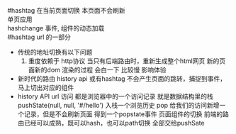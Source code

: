 #hashtag 在当前页面切换 本页面不会刷新<br>
单页应用<br>
hashchange 事件, 组件的动态加载<br>
#hashtag url 的一部分

- 传统的地址切换有以下问题
  1. 重度依赖于 http协议
  当只有后端路由时，重新生成整个html网页 新的页面新的dom 渲染的过程 会白一下 比较慢 影响体验
- 新时代的路由
  history api 或有hashtag 不会产生页面的跳转，捕捉到事件，马上切出对应的组件
- history API
  url 访问 都是浏览器中的一个访问记录 就是数据结构里的栈
  pushState(null, null, '#/hello') 入栈一个浏览历史
  pop
  给我们的访问新增一个记录，但是不会刷新页面 得到一个popstate事件 页面组件的切换
  前端的路由已经可以成熟，既可以hash，也可以path切换 全部交给pushSate